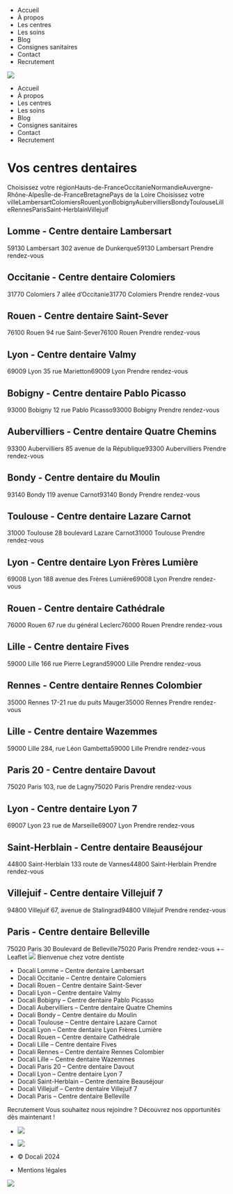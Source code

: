   * Accueil
  * À propos
  * Les centres
  * Les soins
  * Blog
  * Consignes sanitaires
  * Contact
  * Recrutement


![](https://docali.fr/wp-content/uploads/2019/11/Docali_Logo_horizontal_complet_couleurs.png)
  * Accueil
  * À propos
  * Les centres
  * Les soins
  * Blog
  * Consignes sanitaires
  * Contact
  * Recrutement


# Vos centres dentaires
Choisissez votre régionHauts-de-FranceOccitanieNormandieAuvergne-Rhône-AlpesÎle-de-FranceBretagnePays de la Loire
Choisissez votre villeLambersartColomiersRouenLyonBobignyAubervilliersBondyToulouseLilleRennesParisSaint-HerblainVillejuif
## Lomme - Centre dentaire Lambersart
59130 Lambersart
302 avenue de Dunkerque59130 Lambersart
Prendre rendez-vous
## Occitanie - Centre dentaire Colomiers
31770 Colomiers
7 allée d’Occitanie31770 Colomiers
Prendre rendez-vous
## Rouen - Centre dentaire Saint-Sever
76100 Rouen
94 rue Saint-Sever76100 Rouen
Prendre rendez-vous
## Lyon - Centre dentaire Valmy
69009 Lyon
35 rue Marietton69009 Lyon
Prendre rendez-vous
## Bobigny - Centre dentaire Pablo Picasso
93000 Bobigny
12 rue Pablo Picasso93000 Bobigny
Prendre rendez-vous
## Aubervilliers - Centre dentaire Quatre Chemins
93300 Aubervilliers
85 avenue de la République93300 Aubervilliers
Prendre rendez-vous
## Bondy - Centre dentaire du Moulin
93140 Bondy
119 avenue Carnot93140 Bondy
Prendre rendez-vous
## Toulouse - Centre dentaire Lazare Carnot
31000 Toulouse
28 boulevard Lazare Carnot31000 Toulouse
Prendre rendez-vous
## Lyon - Centre dentaire Lyon Frères Lumière
69008 Lyon
188 avenue des Frères Lumière69008 Lyon
Prendre rendez-vous
## Rouen - Centre dentaire Cathédrale
76000 Rouen
67 rue du général Leclerc76000 Rouen
Prendre rendez-vous
## Lille - Centre dentaire Fives
59000 Lille
166 rue Pierre Legrand59000 Lille
Prendre rendez-vous
## Rennes - Centre dentaire Rennes Colombier
35000 Rennes
17-21 rue du puits Mauger35000 Rennes
Prendre rendez-vous
## Lille - Centre dentaire Wazemmes
59000 Lille
284, rue Léon Gambetta59000 Lille
Prendre rendez-vous
## Paris 20 - Centre dentaire Davout
75020 Paris
103, rue de Lagny75020 Paris
Prendre rendez-vous
## Lyon - Centre dentaire Lyon 7
69007 Lyon
23 rue de Marseille69007 Lyon
Prendre rendez-vous
## Saint-Herblain - Centre dentaire Beauséjour
44800 Saint-Herblain
133 route de Vannes44800 Saint-Herblain
Prendre rendez-vous
## Villejuif - Centre dentaire Villejuif 7
94800 Villejuif
67, avenue de Stalingrad94800 Villejuif
Prendre rendez-vous
## Paris - Centre dentaire Belleville
75020 Paris
30 Boulevard de Belleville75020 Paris
Prendre rendez-vous
+−
Leaflet
![](https://docali.fr/wp-content/uploads/2019/11/Docali_Logo_horizontal_complet_blancjaune.png)
Bienvenue chez votre dentiste
  * Docali Lomme – Centre dentaire Lambersart
  * Docali Occitanie – Centre dentaire Colomiers
  * Docali Rouen – Centre dentaire Saint-Sever
  * Docali Lyon – Centre dentaire Valmy
  * Docali Bobigny – Centre dentaire Pablo Picasso
  * Docali Aubervilliers – Centre dentaire Quatre Chemins
  * Docali Bondy – Centre dentaire du Moulin
  * Docali Toulouse – Centre dentaire Lazare Carnot
  * Docali Lyon – Centre dentaire Lyon Frères Lumière
  * Docali Rouen – Centre dentaire Cathédrale
  * Docali Lille – Centre dentaire Fives
  * Docali Rennes – Centre dentaire Rennes Colombier
  * Docali Lille – Centre dentaire Wazemmes
  * Docali Paris 20 – Centre dentaire Davout
  * Docali Lyon – Centre dentaire Lyon 7
  * Docali Saint-Herblain – Centre dentaire Beauséjour
  * Docali Villejuif – Centre dentaire Villejuif 7
  * Docali Paris – Centre dentaire Belleville


Recrutement
Vous souhaitez nous rejoindre ? Découvrez nos opportunités dès maintenant !
  * ![](https://docali.fr/wp-content/uploads/ico-linkedin.png)
  * ![](https://docali.fr/wp-content/uploads/ico-youtube.png)


  * © Docali 2024
  * Mentions légales


![](https://docali.fr/wp-content/uploads/uparrow2.png)

